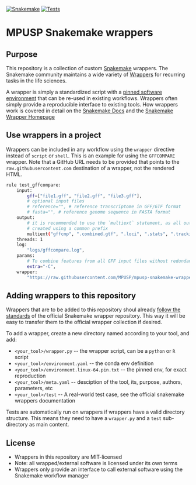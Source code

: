 [![Snakemake](https://img.shields.io/badge/snakemake-≥8.0.0-brightgreen.svg)](https://snakemake.readthedocs.io)
[![Tests](https://github.com/MPUSP/mpusp-snakemake-wrappers/actions/workflows/main.yml/badge.svg?branch=main)](https://github.com/MPUSP/mpusp-snakemake-wrappers/actions/workflows/main.yml)

# MPUSP Snakemake wrappers

## Purpose

This repository is a collection of custom [Snakemake](https://snakemake.readthedocs.io) wrappers. The Snakemake community maintains a wide variety of [Wrappers](https://github.com/snakemake/snakemake-wrappers) for recurring tasks in the life sciences.

A wrapper is simply a standardized script with a [pinned software environment](https://snakemake-wrappers.readthedocs.io/en/stable/contributing.html#conda-environment-for-development) that can be re-used in existing workflows. Wrappers often simply provide a reproducible interface to existing tools. How wrappers work is covered in detail on the [Snakemake Docs](https://snakemake.readthedocs.io/en/stable/snakefiles/modularization.html#wrappers) and the [Snakemake Wrapper Homepage](https://snakemake-wrappers.readthedocs.io/en/stable/contributing.html)

## Use wrappers in a project

Wrappers can be included in any workflow using the `wrapper` directive instead of `script` or `shell`.
This is an example for using the `GFFCOMPARE` wrapper. Note that a GitHub URL needs to be provided that points to the `raw.githubusercontent.com` destination of a wrapper, not the rendered HTML.

```bash
rule test_gffcompare:
    input:
        gff=["file1.gff", "file2.gff", "file3.gff"],
        # optional input files
        # reference="", # reference transcriptome in GFF/GTF format
        # fasta="", # reference genome sequence in FASTA format
    output:
        # it is recommended to use the `multiext` statement, as all output files are
        # created using a common prefix
        multiext("gffcmp", ".combined.gtf", ".loci", ".stats", ".tracking"),
    threads: 1
    log:
        "logs/gffcompare.log",
    params:
        # To combine features from all GFF input files without redundancy, use `-C`
        extra="-C",
    wrapper:
        "https://raw.githubusercontent.com/MPUSP/mpusp-snakemake-wrappers/refs/heads/main/gffcompare"
```

## Adding wrappers to this repository

Wrappers that are to be added to this repository shoul already [follow the standards](https://snakemake-wrappers.readthedocs.io/en/stable/contributing.html) of the official Snakemake wrapper repository. This way it will be easy to transfer them to the official wrapper collection if desired.

To add a wrapper, create a new directory named according to your tool, and add:

- `<your_tool>/wrapper.py` -- the wrapper script, can be a `python` or `R` script
- `<your_tool>/environment.yaml` -- the conda env definition
- `<your_tool>/environment.linux-64.pin.txt` -- the pinned env, for exact reproduction
- `<your_tool>/meta.yaml` -- desciption of the tool, its, purpose, authors, parameters, etc
- `<your_tool>/test` -- A real-world test case, see the official snakemake wrappers documentation

Tests are automatically run on wrappers if wrappers have a valid directory structure.
This means they need to have a `wrapper.py` and a `test` sub-directory as main content.

## License

- Wrappers in this repository are MIT-licensed
- Note: all wrapped/external software is licensed under its own terms
- Wrappers only provide an interface to call external software using the Snakemake workflow manager

